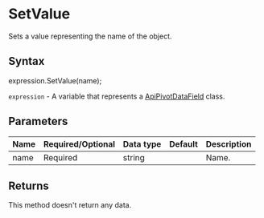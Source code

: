 # SetValue

Sets a value representing the name of the object.

## Syntax

expression.SetValue(name);

`expression` - A variable that represents a [ApiPivotDataField](../ApiPivotDataField.md) class.

## Parameters

| **Name** | **Required/Optional** | **Data type** | **Default** | **Description** |
| ------------- | ------------- | ------------- | ------------- | ------------- |
| name | Required | string |  | Name. |

## Returns

This method doesn't return any data.